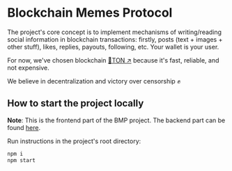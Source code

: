 # Blockchain Memes Protocol
The project's core concept is to implement mechanisms of writing/reading social information in blockchain transactions: firstly, posts (text + images + other stuff), likes, replies, payouts, following, etc. Your wallet is your user.  
  
For now, we've chosen blockchain [💎TON ↗️](https://ton.org/) because it's fast, reliable, and not expensive.  
  
We believe in decentralization and victory over censorship ✊


## How to start the project locally
**Note**: This is the frontend part of the BMP project. The backend part can be found [here](https://github.com/bmemes-pro/bm-back).

Run instructions in the project's root directory:
```bash
npm i
npm start
```

